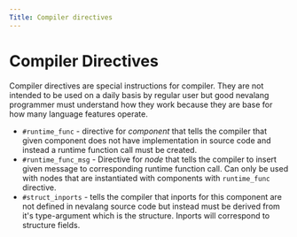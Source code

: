 ```yaml
---
Title: Compiler directives
---
```



# Compiler Directives

Compiler directives are special instructions for compiler. They are not intended to be used on a daily basis by regular user but good nevalang programmer must understand how they work because they are base for how many language features operate.

- `#runtime_func` - directive for _component_ that tells the compiler that given component does not have implementation in source code and instead a runtime function call must be created.
- `#runtime_func_msg` - Directive for _node_ that tells the compiler to insert given message to corresponding runtime function call. Can only be used with nodes that are instantiated with components with `runtime_func` directive.
- `#struct_inports` - tells the compiler that inports for this component are not defined in nevalang source code but instead must be derived from it's type-argument which is the structure. Inports will correspond to structure fields.
